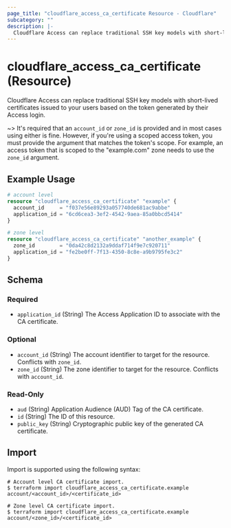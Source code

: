```yaml
---
page_title: "cloudflare_access_ca_certificate Resource - Cloudflare"
subcategory: ""
description: |-
  Cloudflare Access can replace traditional SSH key models with short-lived certificates issued to your users based on the token generated by their Access login.
---
```


# cloudflare_access_ca_certificate (Resource)

Cloudflare Access can replace traditional SSH key models with short-lived certificates issued to your users based on the token generated by their Access login.

~> It's required that an `account_id` or `zone_id` is provided and in
most cases using either is fine. However, if you're using a scoped
access token, you must provide the argument that matches the token's
scope. For example, an access token that is scoped to the "example.com"
zone needs to use the `zone_id` argument.

## Example Usage

```terraform
# account level
resource "cloudflare_access_ca_certificate" "example" {
  account_id     = "f037e56e89293a057740de681ac9abbe"
  application_id = "6cd6cea3-3ef2-4542-9aea-85a0bbcd5414"
}

# zone level
resource "cloudflare_access_ca_certificate" "another_example" {
  zone_id        = "0da42c8d2132a9ddaf714f9e7c920711"
  application_id = "fe2be0ff-7f13-4350-8c8e-a9b9795fe3c2"
}
```

<!-- schema generated by tfplugindocs -->
## Schema

### Required

- `application_id` (String) The Access Application ID to associate with the CA certificate.

### Optional

- `account_id` (String) The account identifier to target for the resource. Conflicts with `zone_id`.
- `zone_id` (String) The zone identifier to target for the resource. Conflicts with `account_id`.

### Read-Only

- `aud` (String) Application Audience (AUD) Tag of the CA certificate.
- `id` (String) The ID of this resource.
- `public_key` (String) Cryptographic public key of the generated CA certificate.

## Import

Import is supported using the following syntax:

```shell
# Account level CA certificate import.
$ terraform import cloudflare_access_ca_certificate.example account/<account_id>/<certificate_id>

# Zone level CA certificate import.
$ terraform import cloudflare_access_ca_certificate.example account/<zone_id>/<certificate_id>
```

